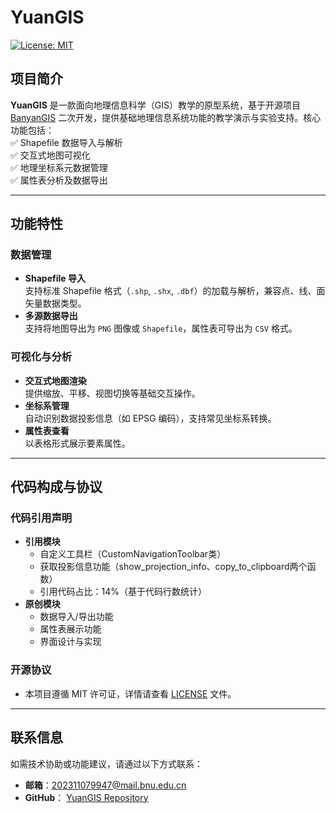 # YuanGIS 

[![License: MIT](https://img.shields.io/badge/License-MIT-blue.svg)](https://opensource.org/licenses/MIT)

## 项目简介
**YuanGIS** 是一款面向地理信息科学（GIS）教学的原型系统，基于开源项目 [BanyanGIS](https://github.com/BeanJ/BanyanGIS) 二次开发，提供基础地理信息系统功能的教学演示与实验支持。核心功能包括：  
✅ Shapefile 数据导入与解析  
✅ 交互式地图可视化  
✅ 地理坐标系元数据管理  
✅ 属性表分析及数据导出  

---

## 功能特性
### 数据管理
- **Shapefile 导入**  
  支持标准 Shapefile 格式（`.shp`, `.shx`, `.dbf`）的加载与解析，兼容点、线、面矢量数据类型。
- **多源数据导出**  
  支持将地图导出为 `PNG` 图像或 `Shapefile`，属性表可导出为 `CSV` 格式。

### 可视化与分析
- **交互式地图渲染**  
  提供缩放、平移、视图切换等基础交互操作。
- **坐标系管理**  
  自动识别数据投影信息（如 EPSG 编码），支持常见坐标系转换。
- **属性表查看**  
  以表格形式展示要素属性。

---

## 代码构成与协议
### 代码引用声明
- **引用模块**  
  - 自定义工具栏（CustomNavigationToolbar类） 
  - 获取投影信息功能（show_projection_info、copy_to_clipboard两个函数）  
  - 引用代码占比：14%（基于代码行数统计）
- **原创模块**  
  - 数据导入/导出功能 
  - 属性表展示功能
  - 界面设计与实现

### 开源协议
- 本项目遵循 MIT 许可证，详情请查看 [LICENSE](./LICENSE.txt) 文件。  

---

## 联系信息
如需技术协助或功能建议，请通过以下方式联系：
- **邮箱**：202311079947@mail.bnu.edu.cn
- **GitHub**： [YuanGIS Repository](https://github.com/enen666/YuanGIS)
